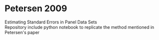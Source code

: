 # Petersen 2009  
Estimating Standard Errors in Panel Data Sets  
Repository include python notebook to replicate the method mentioned in Petersen's paper  
